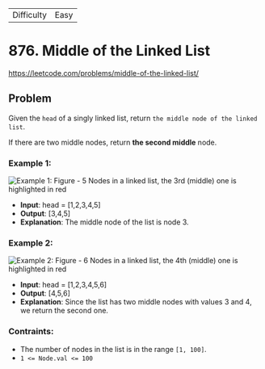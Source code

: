 |            |      |
| ---------- | ---- |
| Difficulty | Easy |

# 876. Middle of the Linked List

https://leetcode.com/problems/middle-of-the-linked-list/

## Problem

Given the `head` of a singly linked list, return `the middle node of the linked list`. <br />

If there are two middle nodes, return **the second middle** node.

### Example 1:

![Example 1: Figure - 5 Nodes in a linked list, the 3rd (middle) one is highlighted in red](https://assets.leetcode.com/uploads/2021/07/23/lc-midlist1.jpg)

- **Input**: head = [1,2,3,4,5]
- **Output**: [3,4,5]
- **Explanation**: The middle node of the list is node 3.

### Example 2:

![Example 2: Figure - 6 Nodes in a linked list, the 4th (middle) one is highlighted in red](https://assets.leetcode.com/uploads/2021/07/23/lc-midlist2.jpg)

- **Input**: head = [1,2,3,4,5,6]
- **Output**: [4,5,6]
- **Explanation**: Since the list has two middle nodes with values 3 and 4, we return the second one.

### Contraints:

- The number of nodes in the list is in the range `[1, 100]`.
- `1 <= Node.val <= 100`
